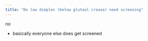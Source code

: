 ```yaml
---
title: "Do low dimples (below gluteal crease) need screening"
---
```

no
- basically everyone else does get screened

